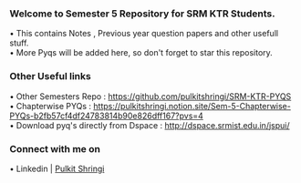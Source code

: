 
### Welcome to Semester 5 Repository for SRM KTR Students.
• This contains Notes , Previous year question papers and other usefull stuff.<br>
• More Pyqs will be added here, so don't forget to star this repository.
### Other Useful links 
• Other Semesters Repo : https://github.com/pulkitshringi/SRM-KTR-PYQS \
• Chapterwise PYQs : https://pulkitshringi.notion.site/Sem-5-Chapterwise-PYQs-b2fb57cf4df24783814b90e826dff167?pvs=4 \
• Download pyq's directly from Dspace : http://dspace.srmist.edu.in/jspui/ 

### Connect with me on
• Linkedin | [Pulkit Shringi](https://www.linkedin.com/in/pulkitshringi/)
